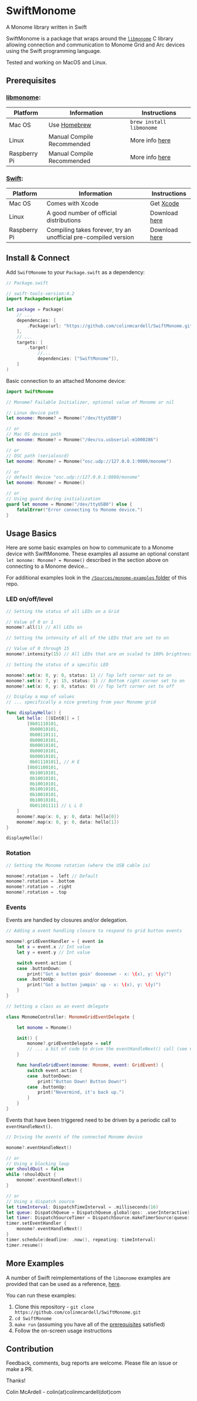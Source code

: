 # SwiftMonome

A Monome library written in Swift

SwiftMonome is a package that wraps around the [`libmonome`](https://github.com/monome/libmonome) C library allowing connection and communication to Monome Grid and Arc devices using the Swift programming language.

Tested and working on MacOS and Linux.

## Prerequisites

### [libmonome](https://github.com/monome/libmonome):

| Platform     | Information                     | Instructions                                        |
| ------------ | ------------------------------- | --------------------------------------------------- |
| Mac OS       | Use [Homebrew](https://brew.sh) | `brew install libmonome`                            |
| Linux        | Manual Compile Recommended      | More info [here](https://monome.org/docs/linux/)    |
| Raspberry Pi | Manual Compile Recommended      | More info [here](https://monome.org/docs/raspbian/) |

### [Swift](https://swift.org):

| Platform     | Information                                                     | Instructions                                                |
| ------------ | --------------------------------------------------------------- | ----------------------------------------------------------- |
| Mac OS       | Comes with Xcode                                                | Get [Xcode](https://itunes.apple.com/app/xcode/id497799835) |
| Linux        | A good number of official distributions                         | Download [here](https://swift.org/download/)                |
| Raspberry Pi | Compiling takes forever, try an unofficial pre-compiled version | Download [here](https://github.com/futurejones/swift-arm64) |

## Install & Connect

Add `SwiftMonome` to your `Package.swift` as a dependency:

```swift
// Package.swift

// swift-tools-version:4.2
import PackageDescription

let package = Package(
    // ...
    dependencies: [
        .Package(url: "https://github.com/colinmcardell/SwiftMonome.git", from: "0.0.5")
    ],
    // ...
    targets: [
        .target(
            //...
            dependencies: ["SwiftMonome"]),
    ]
)
```
Basic connection to an attached Monome device:

```swift
import SwiftMonome

// Monome? Failable Initializer, optional value of Monome or nil

// Linux device path
let monome: Monome? = Monome("/dev/ttyUSB0")

// or
// Mac OS device path
let monome: Monome? = Monome("/dev/cu.usbserial-m1000286")

// or
// OSC path (serialoscd)
let monome: Monome? = Monome("osc.udp://127.0.0.1:9000/monome")

// or
// default device "osc.udp://127.0.0.1:8080/monome"
let monome: Monome? = Monome()

// or
// Using guard during initialization
guard let monome = Monome("/dev/ttyUSB0") else {
    fatalError("Error connecting to Monome device.")
}
```

## Usage Basics

Here are some basic examples on how to communicate to a Monome device with SwiftMonome. These examples all assume an optional constant `let monome: Monome? = Monome()` described in the section above on connecting to a Monome device... 

For additional examples look in the [`/Sources/monome-examples` folder](https://github.com/colinmcardell/SwiftMonome/tree/master/Sources/monome-examples) of this repo.

### LED on/off/level

```swift
// Setting the status of all LEDs on a Grid

// Value of 0 or 1
monome?.all(1) // All LEDs on
```

```swift
// Setting the intensity of all of the LEDs that are set to on

// Value of 0 through 15
monome?.intensity(15) // All LEDs that are on scaled to 100% brightness
```

```swift
// Setting the status of a specific LED

monome?.set(x: 0, y: 0, status: 1) // Top left corner set to on
monome?.set(x: 7, y: 15, status: 1) // Bottom right corner set to on
monome?.set(x: 0, y: 0, status: 0) // Top left corner set to off
```

```swift
// Display a map of values
// ... specifically a nice greeting from your Monome grid

func displayHello() {
    let hello: [[UInt8]] = [
        [0b01110101,
         0b00010101,
         0b00110111,
         0b00010101,
         0b00010101,
         0b00010101,
         0b00010101,
         0b01110101], // H E
        [0b01100101,
         0b10010101,
         0b10010101,
         0b10010101,
         0b10010101,
         0b10010101,
         0b10010101,
         0b01101111] // L L O
    ]
    monome?.map(x: 0, y: 0, data: hello[0])
    monome?.map(x: 8, y: 0, data: hello[1])
}

displayHello()
```

### Rotation

```swift
// Setting the Monome rotation (where the USB cable is)

monome?.rotation = .left // Default
monome?.rotation = .bottom
monome?.rotation = .right
monome?.rotation = .top
```

### Events

Events are handled by closures and/or delegation.

```swift
// Adding a event handling closure to respond to grid button events

monome?.gridEventHandler = { event in
    let x = event.x // Int value
    let y = event.y // Int value

    switch event.action {
    case .buttonDown:
        print("Got a button goin' dooooown - x: \(x), y: \(y)")
    case .buttonUp:
        print("Got a button jumpin' up - x: \(x), y: \(y)")
    }
}
```

```swift
// Setting a class as an event delegate

class MonomeController: MonomeGridEventDelegate {

    let monome = Monome()

    init() {
        monome?.gridEventDelegate = self
        // ... a bit of code to drive the eventHandleNext() call (see next code block)
    }

    func handleGridEvent(monome: Monome, event: GridEvent) {
        switch event.action {
        case .buttonDown:
            print("Button Down! Button Down!")
        case .buttonUp:
            print("Nevermind, it's back up.")
        }
    }
}
```

Events that have been triggered need to be driven by a periodic call to `eventHandleNext()`.

```swift
// Driving the events of the connected Monome device

monome?.eventHandleNext()

// or
// Using a blocking loop
var shouldQuit = false
while !shouldQuit {
    monome?.eventHandleNext()
}

// or
// Using a dispatch source
let timeInterval: DispatchTimeInterval = .milliseconds(16)
let queue: DispatchQueue = DispatchQueue.global(qos: .userInteractive)
let timer: DispatchSourceTimer = DispatchSource.makeTimerSource(queue: queue)
timer.setEventHandler {
    monome?.eventHandleNext()
}
timer.schedule(deadline: .now(), repeating: timeInterval)
timer.resume()
```

## More Examples

A number of Swift reimplementations of the `libmonome` examples are provided that can be used as a reference, [here](https://github.com/colinmcardell/SwiftMonome/tree/master/Sources/monome-examples).

You can run these examples:

1) Clone this repository - `git clone https://github.com/colinmcardell/SwiftMonome.git`
2) `cd SwiftMonome`
3) `make run` (assuming you have all of the [prerequisites](#prerequisites) satisfied)
4) Follow the on-screen usage instructions

## Contribution

Feedback, comments, bug reports are welcome. Please file an issue or make a PR.

Thanks!

Colin McArdell - colin(at)colinmcardell(dot)com
